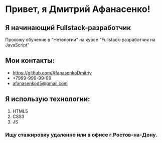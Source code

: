 # Привет, я Дмитрий Афанасенко!

## Я начинающий Fullstack-разработчик

Прохожу обучение в "Нетологии" на курсе "Fullstack-разработчик на JavaScript"

## Мои контакты: 
- <https://github.com/AfanasenkoDmitriy>
- +7999-999-99-99
- afanasenkod5@gmail.com

## Я использую технологии: 
1. HTML5
2. CSS3
3. JS

### Ищу стажировку удаленно или в офисе г.Ростов-на-Дону.

